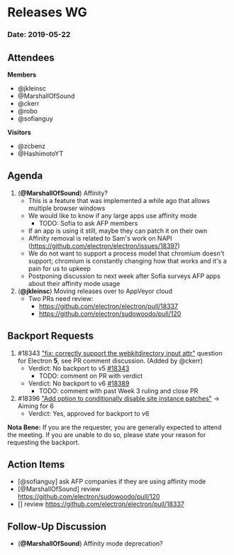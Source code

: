 # Releases WG

### Date: 2019-05-22

## Attendees

**Members**
* @jkleinsc
* @MarshallOfSound
* @ckerr
* @robo
* @sofianguy

**Visitors**
* @zcbenz
* @HashimotoYT

## Agenda

1. (**@MarshallOfSound**) Affinity?
    * This is a feature that was implemented a while ago that allows multiple browser windows
    * We would like to know if any large apps use affinity mode
        * TODO: Sofia to ask AFP members
    * If an app is using it still, maybe they can patch it on their own
    * Affinity removal is related to Sam's work on NAPI (https://github.com/electron/electron/issues/18397)
    * We do not want to support a process model that chromium doesn't support; chromium is constantly changing how that works and it's a pain for us to upkeep
    * Postponing discussion to next week after Sofia surveys AFP apps about their affinity mode usage
2. (**@jkleinsc**) Moving releases over to AppVeyor cloud
    * Two PRs need review:
        *  https://github.com/electron/electron/pull/18337
        *  https://github.com/electron/sudowoodo/pull/120

## Backport Requests

1. #18343 ["fix: correctly support the webkitdirectory input attr"](https://github.com/electron/electron/pull/18343) question for Electron **5**, see PR comment discussion. (Added by @ckerr)
    * Verdict: No backport to v5 [#18343](https://github.com/electron/electron/pull/18343)
        * TODO: comment on PR with verdict
    * Verdict: No backport to v6 [#18389](https://github.com/electron/electron/pull/18389)
        * TODO: comment with past Week 3 ruling and close PR
2. #18396 ["Add option to conditionally disable site instance patches"](https://github.com/electron/electron/pull/18396) -> Aiming for 6
    * Verdict: Yes, approved for backport to v6

**Nota Bene:** If you are the requester, you are generally expected to attend the meeting. If you are unable to do so, please state your reason for requesting the backport.

## Action Items
* [@sofianguy] ask AFP companies if they are using affinity mode
* [@MarshallOfSound] review https://github.com/electron/sudowoodo/pull/120
* [] review https://github.com/electron/electron/pull/18337

## Follow-Up Discussion
* (**@MarshallOfSound**) Affinity mode deprecation?
